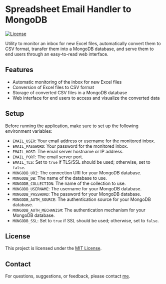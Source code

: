 # Spreadsheet Email Handler to MongoDB

[![License](https://img.shields.io/badge/license-MIT-blue.svg)](LICENSE)

Utility to monitor an inbox for new Excel files, automatically convert them to CSV format, transfer them into a MongoDB database, and serve them to end users through an easy-to-read web interface.

## Features

- Automatic monitoring of the inbox for new Excel files
- Conversion of Excel files to CSV format
- Storage of converted CSV files in a MongoDB database
- Web interface for end users to access and visualize the converted data

## Setup
Before running the application, make sure to set up the following environment variables:

- `EMAIL_USER`: Your email address or username for the monitored inbox.
- `EMAIL_PASSWORD`: Your password for the monitored inbox.
- `EMAIL_HOST`: The email server hostname or IP address.
- `EMAIL_PORT`: The email server port.
- `EMAIL_TLS`: Set to `true` if TLS/SSL should be used; otherwise, set to `false`.
- `MONGODB_URI`: The connection URI for your MongoDB database.
- `MONGODB_DB`: The name of the database to use.
- `MONGODB_COLLECTION`: The name of the collection to use.
- `MONGODB_USERNAME`: The username for your MongoDB database.
- `MONGODB_PASSWORD`: The password for your MongoDB database.
- `MONGODB_AUTH_SOURCE`: The authentication source for your MongoDB database.
- `MONGODB_AUTH_MECHANISM`: The authentication mechanism for your MongoDB database.
- `MONGODB_SSL`: Set to `true` if SSL should be used; otherwise, set to `false`.

## License

This project is licensed under the [MIT License](LICENSE).

## Contact

For questions, suggestions, or feedback, please contact [me](mailto:jerry@avmillabs.com).
